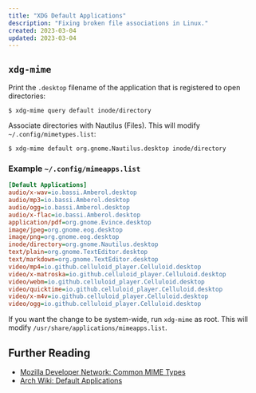 ```yaml
---
title: "XDG Default Applications"
description: "Fixing broken file associations in Linux."
created: 2023-03-04
updated: 2023-03-04
---
```


## `xdg-mime`

Print the `.desktop` filename of the application that is registered to open directories:

```shell
$ xdg-mime query default inode/directory
```

Associate directories with Nautilus (Files). This will modify `~/.config/mimetypes.list`:

```shell
$ xdg-mime default org.gnome.Nautilus.desktop inode/directory
```

### Example `~/.config/mimeapps.list`



```ini
[Default Applications]
audio/x-wav=io.bassi.Amberol.desktop
audio/mp3=io.bassi.Amberol.desktop
audio/ogg=io.bassi.Amberol.desktop
audio/x-flac=io.bassi.Amberol.desktop
application/pdf=org.gnome.Evince.desktop
image/jpeg=org.gnome.eog.desktop
image/png=org.gnome.eog.desktop
inode/directory=org.gnome.Nautilus.desktop
text/plain=org.gnome.TextEditor.desktop
text/markdown=org.gnome.TextEditor.desktop
video/mp4=io.github.celluloid_player.Celluloid.desktop
video/x-matroska=io.github.celluloid_player.Celluloid.desktop
video/webm=io.github.celluloid_player.Celluloid.desktop
video/quicktime=io.github.celluloid_player.Celluloid.desktop
video/x-m4v=io.github.celluloid_player.Celluloid.desktop
video/ogg=io.github.celluloid_player.Celluloid.desktop
```

If you want the change to be system-wide, run `xdg-mime` as root. This will modify `/usr/share/applications/mimeapps.list`.

## Further Reading

* [Mozilla Developer Network: Common MIME Types](https://developer.mozilla.org/en-US/docs/Web/HTTP/Basics_of_HTTP/MIME_types/Common_types)
* [Arch Wiki: Default Applications](https://wiki.archlinux.org/title/default_applications)